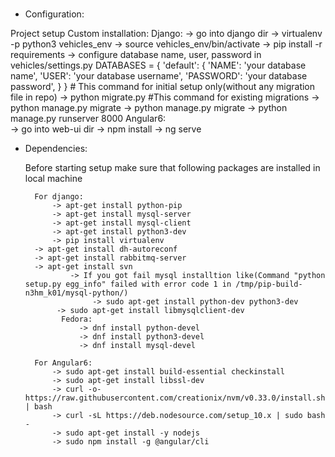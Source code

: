 # 
* Configuration:

Project setup
            Custom installation:
            Django:
                -> go into django dir
                -> virtualenv -p python3 vehicles_env
                -> source vehicles_env/bin/activate
                -> pip install -r requirements
                -> configure database name, user, password in vehicles/settings.py
                    DATABASES = {
                        'default': {
                            'NAME': 'your database name',
                            'USER': 'your database username',
                            'PASSWORD': 'your database password',
                        }
                    }
                # This command for initial setup only(without any migration file in repo)
                    -> python migrate.py
                #This command for existing migrations
                    -> python manage.py migrate
                -> python manage.py migrate
                -> python manage.py runserver 8000
 	   Angular6:  
                -> go into web-ui dir
                -> npm install
                -> ng serve




* Dependencies:

    Before starting setup make sure that following packages are installed in local machine
    
	    For django:				
	        -> apt-get install python-pip
	        -> apt-get install mysql-server
	        -> apt-get install mysql-client
	        -> apt-get install python3-dev
	        -> pip install virtualenv
		-> apt-get install dh-autoreconf
		-> apt-get install rabbitmq-server
		-> apt-get install svn
                -> If you got fail mysql installtion like(Command "python setup.py egg_info" failed with error code 1 in /tmp/pip-build-n3hm_k01/mysql-python/)
                     -> sudo apt-get install python-dev python3-dev
		     -> sudo apt-get install libmysqlclient-dev
              Fedora:
                  -> dnf install python-devel
                  -> dnf install python3-devel
                  -> dnf install mysql-devel
	    
	    For Angular6:
	        -> sudo apt-get install build-essential checkinstall
	        -> sudo apt-get install libssl-dev
            -> curl -o- https://raw.githubusercontent.com/creationix/nvm/v0.33.0/install.sh | bash
            -> curl -sL https://deb.nodesource.com/setup_10.x | sudo bash -
            -> sudo apt-get install -y nodejs
            -> sudo npm install -g @angular/cli
           
